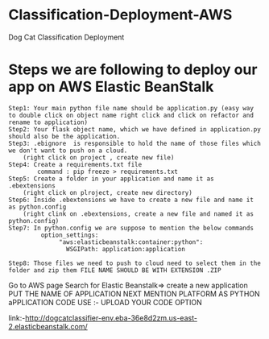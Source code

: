 # Classification-Deployment-AWS
Dog Cat Classification Deployment

# Steps we are following to deploy our app on AWS Elastic BeanStalk

    Step1: Your main python file name should be application.py (easy way to double click on object name right click and click on refactor and rename to application)
    Step2: Your flask object name, which we have defined in application.py should also be the application.
    Step3: .ebignore  is responsible to hold the name of those files which we don't want to push on a cloud.
		(right click on project , create new file)
    Step4: Create a requirements.txt file
            command : pip freeze > requirements.txt
    Step5: Create a folder in your application and name it as .ebextensions
		(right click on plroject, create new directory)
    Step6: Inside .ebextensions we have to create a new file and name it as python.config
		(right clink on .ebextensions, create a new file and named it as python.config)
    Step7: In python.config we are suppose to mention the below commands
             option_settings:
                  "aws:elasticbeanstalk:container:python":
                    WSGIPath: application:application

    Step8: Those files we need to push to cloud need to select them in the folder and zip them FILE NAME SHOULD BE WITH EXTENSION .ZIP
Go to AWS page
Search for Elastic Beanstalk=> create a new application
PUT THE NAME OF APPLICATION
NEXT MENTION PLATFORM AS PYTHON
aPPLICATION CODE USE :- UPLOAD YOUR CODE OPTION

link:-http://dogcatclassifier-env.eba-36e8d2zm.us-east-2.elasticbeanstalk.com/
